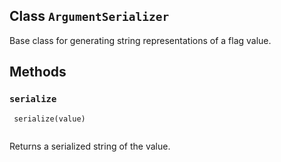 

## Class  `ArgumentSerializer` 
Base class for generating string representations of a flag value.

## Methods


###  `serialize` 


```
 serialize(value)
 
```

Returns a serialized string of the value.

